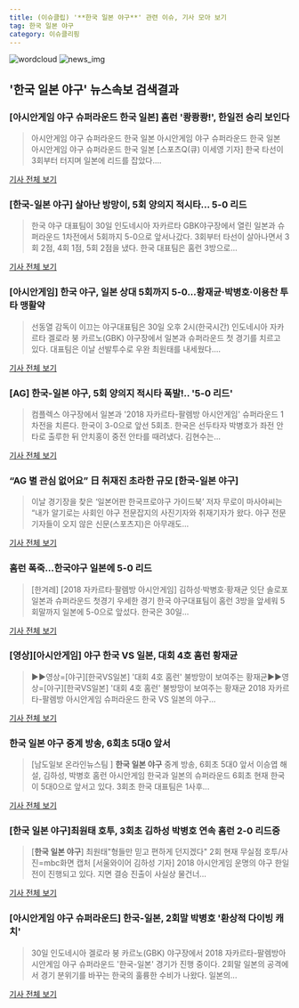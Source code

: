 ```yaml
---
title: (이슈클립) '**한국 일본 야구**' 관련 이슈, 기사 모아 보기
tag: 한국 일본 야구
category: 이슈클리핑
---
```

![wordcloud](https://s3.ap-northeast-2.amazonaws.com/lyrics101-wordcloud/2018-08-30-1535613898.png)
![news_img](https://user-images.githubusercontent.com/42597476/44507050-1206f400-a6e4-11e8-8d98-7ffbfebb353f.png)
## **'**한국 일본 야구**'** 뉴스속보 검색결과
### [아시안게임 야구 슈퍼라운드 한국 일본] 홈런 '쾅쾅쾅!', 한일전 승리 보인다

>아시안게임 야구 슈퍼라운드 한국 일본 아시안게임 야구 슈퍼라운드 한국 일본 아시안게임 야구 슈퍼라운드 한국 일본 [스포츠Q(큐) 이세영 기자] 한국 타선이 3회부터 터지며 일본에 리드를 잡았다....

<a href="http://www.sportsq.co.kr/news/articleView.html?idxno=300734" target="_blank">기사 전체 보기</a>

### [한국-일본 야구] 살아난 방망이, 5회 양의지 적시타... 5-0 리드

>한국 야구 대표팀이 30일 인도네시아 자카르타 GBK야구장에서 열린 일본과 슈퍼라운드 1차전에서 5회까지 5-0으로 앞서나갔다. 3회부터 타선이 살아나면서 3회 2점, 4회 1점, 5회 2점을 냈다. 한국 대표팀은 홈런 3방으로...

<a href="http://www.sporbiz.co.kr/news/articleView.html?idxno=267690" target="_blank">기사 전체 보기</a>

### [아시안게임] 한국 야구, 일본 상대 5회까지 5-0...황재균·박병호·이용찬 투타 맹활약

>선동열 감독이 이끄는 야구대표팀은 30일 오후 2시(한국시간) 인도네시아 자카르타 겔로라 붕 카르노(GBK) 야구장에서 일본과 슈퍼라운드 첫 경기를 치르고 있다. 대표팀은 이날 선발투수로 우완 최원태를 내세웠다....

<a href="http://www.slist.kr/news/articleView.html?idxno=44081" target="_blank">기사 전체 보기</a>

### [AG] 한국-일본 야구, 5회 양의지 적시타 폭발!.. '5-0 리드'

>컴플렉스 야구장에서 일본과 '2018 자카르타-팔렘방 아시안게임' 슈퍼라운드 1차전을 치른다. 한국이 3-0으로 앞선 5회초. 한국은 선두타자 박병호가 좌전 안타로 출루한 뒤 안치홍이 중전 안타를 때려냈다. 김현수는...

<a href="http://star.mt.co.kr/stview.php?no=2018083014242079987" target="_blank">기사 전체 보기</a>

### “AG 별 관심 없어요” 日 취재진 초라한 규모 [한국-일본 야구]

>이날 경기장을 찾은 ‘일본어판 한국프로야구 가이드북’ 저자 무로이 마사야씨는 “내가 알기로는 사회인 야구 전문잡지의 사진기자와 취재기자가 왔다. 야구 전문 기자들이 오지 않은 신문(스포츠지)은 아무래도...

<a href="http://sports.khan.co.kr/news/sk_index.html?art_id=201808301500013&sec_id=510101&pt=nv" target="_blank">기사 전체 보기</a>

### 홈런 폭죽…한국야구 일본에 5-0 리드

>[한겨레] [2018 자카르타·팔렘방 아시안게임] 김하성·박병호·황재균 잇단 솔로포 일본과 슈퍼라운드 첫경기 우세한 경기 한국 야구대표팀이 홈런 3방을 앞세워 5회말까지 일본에 5-0으로 앞섰다. 한국은 30일...

<a href="http://www.hani.co.kr/arti/sports/baseball/859926.html" target="_blank">기사 전체 보기</a>

### [영상][아시안게임] 야구 한국 VS 일본, 대회 4호 홈런 황재균

>▶▶영상=[야구][한국VS일본] '대회 4호 홈런' 불방망이 보여주는 황재균▶▶영상=[야구][한국VS일본] '대회 4호 홈런' 불방망이 보여주는 황재균 2018 자카르타-팔렘방 아시안게임 슈퍼라운드 한국 VS 일본의 야구...

<a href="https://programs.sbs.co.kr/sports/ag2018/article/56053/S10009192554" target="_blank">기사 전체 보기</a>

### **한국 일본 야구** 중계 방송, 6회초 5대0 앞서

>[남도일보 온라인뉴스팀 ] **한국 일본 야구** 중계 방송, 6회초 5대0 앞서 이승엽 해설, 김하성, 박병호 홈런 아시안게임 한국과 일본의 슈퍼라운드 6회초 현재 한국이 5대0으로 앞서고 있다. 3회초 한국 대표팀은 1사후...

<a href="http://www.namdonews.com/news/articleView.html?idxno=488246" target="_blank">기사 전체 보기</a>

### [**한국 일본 야구**]최원태 호투, 3회초 김하성 박병호 연속 홈런 2-0 리드중

>[**한국 일본 야구**] 최원태"형들만 믿고 편하게 던지겠다" 2회 현재 무실점 호투/사진=mbc화면 캡처 [서울와이어 김하성 기자] 2018 아시안게임 운명의 야구 한일전이 진행되고 있다.   지면 결승 진출이 사실상 물건너...

<a href="http://www.seoulwire.com/news/articleView.html?idxno=24542" target="_blank">기사 전체 보기</a>

### [아시안게임 야구 슈퍼라운드] 한국-일본, 2회말 박병호 '환상적 다이빙 캐치'

>30일 인도네시아 겔로라 붕 카르노(GBK) 야구장에서 2018 자카르타-팔렘방아시안게임 야구 슈퍼라운드 '한국-일본' 경기가 진행 중이다. 2회말 일본의 공격에서 경기 분위기를 바꾸는 한국의 훌륭한 수비가 나왔다. 일본의...

<a href="http://news20.busan.com/controller/newsController.jsp?newsId=20180830000130" target="_blank">기사 전체 보기</a>


